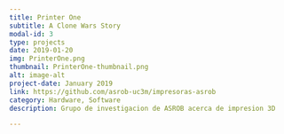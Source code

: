 ```yaml
---
title: Printer One
subtitle: A Clone Wars Story
modal-id: 3
type: projects
date: 2019-01-20
img: PrinterOne.png
thumbnail: PrinterOne-thumbnail.png
alt: image-alt
project-date: January 2019
link: https://github.com/asrob-uc3m/impresoras-asrob
category: Hardware, Software
description: Grupo de investigacion de ASROB acerca de impresion 3D

---
```

